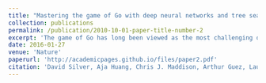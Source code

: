 ```yaml
---
title: "Mastering the game of Go with deep neural networks and tree search"
collection: publications
permalink: /publication/2010-10-01-paper-title-number-2
excerpt: 'The game of Go has long been viewed as the most challenging of classic games for artificial intelligence owing to its enormous search space and the difficulty of evaluating board positions and moves. Here we introduce a new approach to computer Go that uses ‘value networks’ to evaluate board positions and ‘policy networks’ to select moves. These deep neural networks are trained by a novel combination of supervised learning from human expert games, and reinforcement learning from games of self-play. Without any lookahead search, the neural networks play Go at the level of state-of-the-art Monte Carlo tree search programs that simulate thousands of random games of self-play. We also introduce a new search algorithm that combines Monte Carlo simulation with value and policy networks. Using this search algorithm, our program AlphaGo achieved a 99.8% winning rate against other Go programs, and defeated the human European Go champion by 5 games to 0. This is the first time that a computer program has defeated a human professional player in the full-sized game of Go, a feat previously thought to be at least a decade away.'
date: 2016-01-27
venue: 'Nature'
paperurl: 'http://academicpages.github.io/files/paper2.pdf'
citation: 'David Silver, Aja Huang, Chris J. Maddison, Arthur Guez, Laurent Sifre, George van den Driessche, Julian Schrittwieser, Ioannis Antonoglou, Veda Panneershelvam, Marc Lanctot, Sander Dieleman, Dominik Grewe, John Nham, Nal Kalchbrenner, Ilya Sutskever, Timothy Lillicrap, Madeleine Leach, Koray Kavukcuoglu, Thore Graepel & Demis Hassabis. (2010). &quot;Paper Title Number 2.&quot; <i>Journal 1</i>. 1(2).'
---
```

